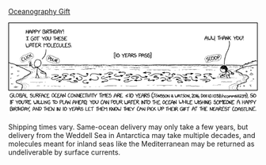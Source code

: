 [Oceanography Gift](https://xkcd.com/2859)

![Oceanography Gift](./random_comic.png)

Shipping times vary. Same-ocean delivery may only take a few years, but delivery from the Weddell Sea in Antarctica may take multiple decades, and molecules meant for inland seas like the Mediterranean may be returned as undeliverable by surface currents.

